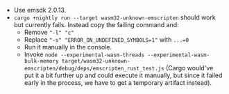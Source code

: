  - Use emsdk 2.0.13.
 - `cargo +nightly run --target wasm32-unknown-emscripten` should work but currently fails. Instead copy the failing command and:
	- Remove `"-l" "c"`
	- Replace `"-s" "ERROR_ON_UNDEFINED_SYMBOLS=1"` with `...=0`
	- Run it manually in the console.
	- Invoke `node --experimental-wasm-threads --experimental-wasm-bulk-memory target/wasm32-unknown-emscripten/debug/deps/emscripten_rust_test.js` (Cargo would've put it a bit further up and could execute it manually, but since it failed early in the process, we have to get a temporary artifact instead).
